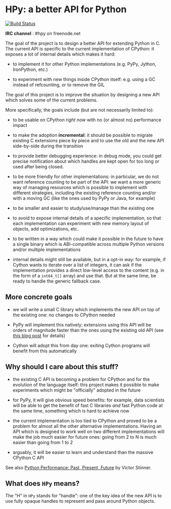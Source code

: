 HPy: a better API for Python
==================================

[![Build Status](https://dev.azure.com/pyhandle/hpy/_apis/build/status/pyhandle.hpy?branchName=master)](https://dev.azure.com/pyhandle/hpy/_build/latest?definitionId=1&branchName=master)

**IRC channel** : #hpy on freenode.net

The goal of the project is to design a better API for extending Python
in C. The current API is specific to the current implementation of CPython: it
exposes a lot of internal details which makes it hard:

  - to implement it for other Python implementations (e.g. PyPy, Jython, IronPython, etc.)

  - to experiment with new things inside CPython itself: e.g. using a GC
    instead of refcounting, or to remove the GIL

The goal of this project is to improve the situation by designing a new API
which solves some of the current problems.

More specifically, the goals include (but are not necessarily limited to):

  - to be usable on CPython *right now* with no (or almost no) performance
    impact

  - to make the adoption **incremental**: it should be possible to migrate
    existing C extensions piece by piece and to use the old and the new API
    side-by-side during the transition

  - to provide better debugging experience: in debug mode, you could get
    precise notification about which handles are kept open for too long
    or used after being closed.

  - to be more friendly for other implementations: in particular, we do not
    want reference counting to be part of the API: we want a more generic way
    of managing resources which is possible to implement with different
    strategies, including the existing reference counting and/or with a moving
    GC (like the ones used by PyPy or Java, for example)

  - to be smaller and easier to study/use/manage than the existing one

  - to avoid to expose internal details of a specific implementation, so that
    each implementation can experiment with new memory layout of objects, add
    optimizations, etc.

  - to be written in a way which could make it possible in the future to have
    a single binary which is ABI-compatible across multiple Python versions
    and/or multiple implementations

  - internal details might still be available, but in a opt-in way: for
    example, if Cython wants to iterate over a list of integers, it can ask if
    the implementation provides a direct low-level access to the content
    (e.g. in the form of a `int64_t[]` array) and use that. But at the same
    time, be ready to handle the generic fallback case.


More concrete goals
--------------------

  - we will write a small C library which implements the new API on top of the
    existing one: no changes to CPython needed

  - PyPy will implement this natively: extensions using this API will be
    orders of magnitude faster than the ones using the existing old API (see
    [this blog post](https://morepypy.blogspot.com/2018/09/inside-cpyext-why-emulating-cpython-c.html)
    for details)

  - Cython will adopt this from day one: exiting Cython programs will benefit
    from this automatically


Why should I care about this stuff?
------------------------------------

  - the existing C API is becoming a problem for CPython and for the
    evolution of the language itself: this project makes it possible to make
    experiments which might be "officially" adopted in the future

  - for PyPy, it will give obvious speed benefits: for example, data
    scientists will be able to get the benefit of fast C libraries *and* fast
    Python code at the same time, something which is hard to achieve now

  - the current implementation is too tied to CPython and proved to be a
    problem for almost all the other alternative implementations. Having an
    API which is designed to work well on two different implementations will
    make the job much easier for future ones: going from 2 to N is much easier
    than going from 1 to 2

  - arguably, it will be easier to learn and understand than the massive
    CPython C API

See also [Python Performance: Past, Present,
Future](https://github.com/vstinner/talks/raw/master/2019-EuroPython/python_performance.pdf)
by Victor Stinner.


What does `HPy` means?
-----------------------

The "H" in `HPy` stands for "handle": one of the key idea of the new API is to
use fully opaque handles to represent and pass around Python objects.

